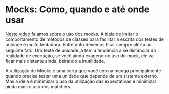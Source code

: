 # Mocks: Como, quando e até onde usar

[Neste vídeo](https://drive.google.com/file/d/1DX_kovOohsywDcSnfGoLjhIOJd9N7_Mu/view?usp=sharing) falamos sobre o uso dos mocks. A ideia de imitar o comportamento de métodos de classes para facilitar a escrita dos testes de unidade é muito tentadora. Entretanto devemos ficar sempre alerta ao seguinte fato: Um teste de unidade já tem a tendência a se distanciar da realidade de execução, se você ainda exagerar no uso do mock, ele vai ficar mais distante ainda, beirando a inutilidade. 

A utilização de Mocks é uma carta que você tem na manga principalmente quando precisa testar uma unidade que depende de um sistema externo. Mas a ideia é minimizar o uso da utilização das expectativas e minimizar ainda mais o uso dos matchers. 